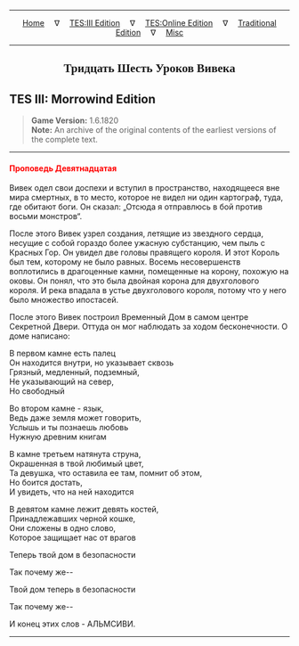 
---

<!-- Jekyll Page Links -->

<center>
<a href="../../../../index.html">Home</a>
&emsp;&nabla;&emsp;
<a href="../../../index-tes3.html">TES:III Edition</a>
&emsp;&nabla;&emsp;
<a href="../../../index-teso.html">TES:Online Edition</a>
&emsp;&nabla;&emsp;
<a href="../../../index-traditional.html">Traditional Edition</a>
&emsp;&nabla;&emsp;
<a href="../../../index-misc.html">Misc</a>
</center>

<!-- Markdown Body Below: -->

---

<center>
<h2><span style="font-family:Georgia">Тридцать Шесть Уроков Вивека</span></h2>
</center>

## TES III: Morrowind Edition

> __Game Version:__ 1.6.1820\
> __Note:__ An archive of the original contents of the earliest versions of the complete text.

---

#### <span style="color:red">Проповедь Девятнадцатая</span>

Вивек одел свои доспехи и вступил в пространство, находящееся вне мира смертных, в то место, которое не видел ни один картограф, туда, где обитают боги. Он сказал: „Отсюда я отправлюсь в бой против восьми монстров“.

После этого Вивек узрел создания, летящие из звездного сердца, несущие с собой гораздо более ужасную субстанцию, чем пыль с Красных Гор. Он увидел две головы правящего короля. И этот Король был тем, которому не было равных. Восемь несовершенств воплотились в драгоценные камни, помещенные на корону, похожую на оковы. Он понял, что это была двойная корона для двухголового короля. И река впадала в устье двухголового короля, потому что у него было множество ипостасей.

После этого Вивек построил Временный Дом в самом центре Секретной Двери. Оттуда он мог наблюдать за ходом бесконечности. О доме написано:

В первом камне есть палец\
Он находится внутри, но указывает сквозь\
Грязный, медленный, подземный,\
Не указывающий на север,\
Но свободный

Во втором камне - язык,\
Ведь даже земля может говорить,\
Услышь и ты познаешь любовь\
Нужную древним книгам

В камне третьем натянута струна,\
Окрашенная в твой любимый цвет,\
Та девушка, что оставила ее там, помнит об этом,\
Но боится достать,\
И увидеть, что на ней находится

В девятом камне лежит девять костей,\
Принадлежавших черной кошке,\
Они сложены в одно слово,\
Которое защищает нас от врагов

Теперь твой дом в безопасности

Так почему же\-\-

Твой дом теперь в безопасности

Так почему же\-\-

И конец этих слов - АЛЬМСИВИ.

---
